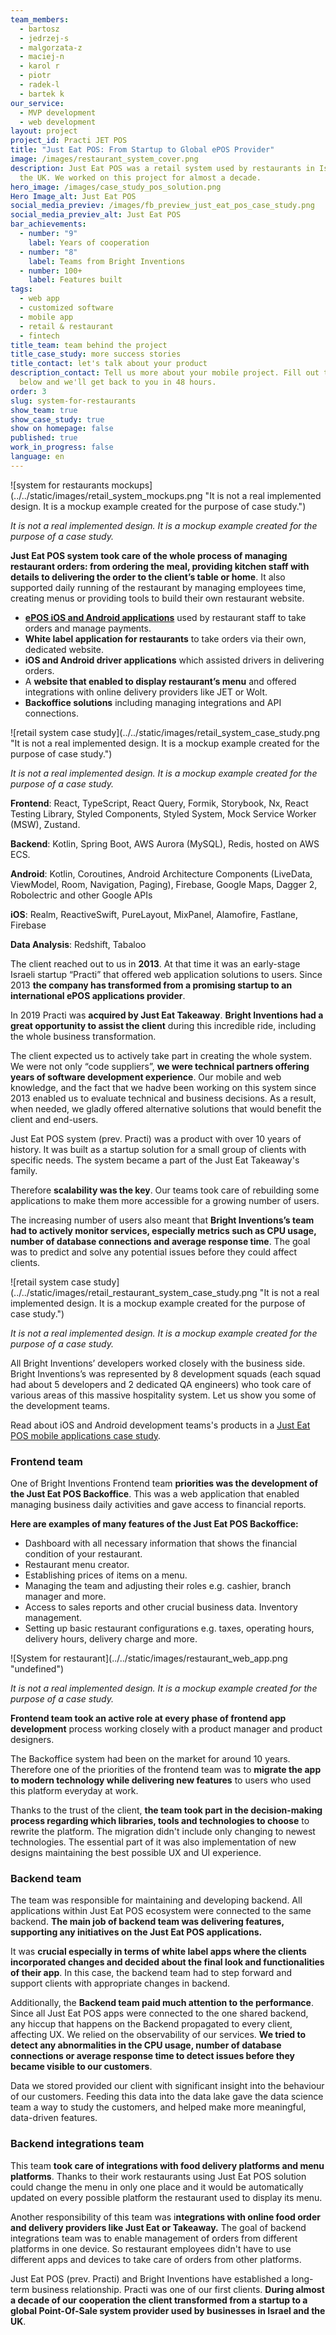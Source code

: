 ```yaml
---
team_members:
  - bartosz
  - jedrzej-s
  - malgorzata-z
  - maciej-n
  - karol r
  - piotr
  - radek-l
  - bartek k
our_service:
  - MVP development
  - web development
layout: project
project_id: Practi JET POS
title: "Just Eat POS: From Startup to Global ePOS Provider"
image: /images/restaurant_system_cover.png
description: Just Eat POS was a retail system used by restaurants in Israel and
  the UK. We worked on this project for almost a decade.
hero_image: /images/case_study_pos_solution.png
Hero Image_alt: Just Eat POS
social_media_previev: /images/fb_preview_just_eat_pos_case_study.png
social_media_previev_alt: Just Eat POS
bar_achievements:
  - number: "9"
    label: Years of cooperation
  - number: "8"
    label: Teams from Bright Inventions
  - number: 100+
    label: Features built
tags:
  - web app
  - customized software
  - mobile app
  - retail & restaurant
  - fintech
title_team: team behind the project
title_case_study: more success stories
title_contact: let's talk about your product
description_contact: Tell us more about your mobile project. Fill out the form
  below and we'll get back to you in 48 hours.
order: 3
slug: system-for-restaurants
show_team: true
show_case_study: true
show on homepage: false
published: true
work_in_progress: false
language: en
---
```

<div className="image">![system for restaurants mockups](../../static/images/retail_system_mockups.png "It is not a real implemented design. It is a mockup example created for the purpose of case study.")</div>

*It is not a real implemented design. It is a mockup example created for the purpose of a case study.*

<TitleWithIcon sectionTitle="main products developed for Just Eat POS:" titleIcon="/images/icon_title_products.svg" titleIconAlt="applications" />

**Just Eat POS system took care of the whole process of managing restaurant orders: from ordering the meal, providing kitchen staff with details to delivering the order to the client’s table or home**. It also supported daily running of the restaurant by managing employees time, creating menus or providing tools to build their own restaurant website.

<TitleWithIcon sectionTitle="the system was built around these products:" titleIcon="/images/icon_title_products.svg" titleIconAlt="applications" />

* **[ePOS iOS and Android applications](/projects/system-for-restaurants-mobile)** used by restaurant staff to take orders and manage payments.
* **White label application for restaurants** to take orders via their own, dedicated website.
* **iOS and Android driver applications** which assisted drivers in delivering orders.
* A **website that enabled to display restaurant’s menu** and offered integrations with online delivery providers like JET or Wolt.
* **Backoffice solutions** including managing integrations and API connections.

<TitleWithIcon sectionTitle="main features developed by Bright Inventions:" titleIcon="/images/icons_features_svg.svg" titleIconAlt="features" />

<SliderText sliderElements='[{"title":"Food ordering management","description":"Taking care of the whole process from ordering the meal to delivering the order."},{"title":"Transactions processing","description":"Including implementing offline mode, integration with payment service providers and receipt printing."},{"title":"Integrations with external systems and providers","description":"Integration with payment service providers as well as online food delivery services."},{"title":"Integration with online food delivery services","description":"Easy management of orders from different platforms in one device. "},{"title":"Team management and tracking","description":"Employees time tracking, managing team roles e.g. cashier, manager etc. Delivery tracking."},{"title":"Supply management","description":"Inventory management and supply ordering."},{"title":"Analytics","description":"Business analytics platform reporting sales and financial information."}]' />

<div className="image">![retail system case study](../../static/images/retail_system_case_study.png "It is not a real implemented design. It is a mockup example created for the purpose of case study.")</div>

*It is not a real implemented design. It is a mockup example created for the purpose of a case study.*

<TitleWithIcon sectionTitle="Bright Inventions’ technology stack and skills:" titleIcon="/images/skills.svg" titleIconAlt="stack" />

<Gallery images='[{"src":"/images/react.png","alt":"React"},{"src":"/images/new_typescript_logo_stack.png","alt":"TypeScript"},{"src":"/images/kotlin.png","alt":"Kotlin"},{"src":"/images/aws.png","alt":"AWS"},{"src":"/images/firebase_logo_stack.png","alt":"Firebase"},{"src":"/images/realm_stack_logo.png","alt":"Realm"},{"src":"/images/fastlane_logo_stack.png","alt":"Fastlane"}]' />

**Frontend**: React, TypeScript, React Query, Formik, Storybook, Nx, React Testing Library, Styled Components, Styled System, Mock Service Worker (MSW), Zustand.

**Backend**: Kotlin, Spring Boot, AWS Aurora (MySQL), Redis, hosted on AWS ECS.

**Android**: Kotlin, Coroutines, Android Architecture Components (LiveData, ViewModel, Room, Navigation, Paging), Firebase, Google Maps, Dagger 2, Robolectric and other Google APIs

**iOS**: Realm, ReactiveSwift, PureLayout, MixPanel, Alamofire, Fastlane, Firebase

**Data Analysis**: Redshift, Tabaloo

<AnchorLink href='#contactForm' text='let’s talk about your project'/>

<TitleWithIcon sectionTitle="about Just Eat POS and Bright Inventions cooperation" titleIcon="/images/icon_title_about.svg" titleIconAlt="about BrightTreasury" />

The client reached out to us in **2013**. At that time it was an early-stage Israeli startup “Practi” that offered web application solutions to users. Since 2013 **the company has transformed from a promising startup to an international ePOS applications provider**.

In 2019 Practi was **acquired by Just Eat Takeaway**. **Bright Inventions had a great opportunity to assist the client** during this incredible ride, including the whole business transformation.

<TitleWithIcon sectionTitle="client’s expectations" titleIcon="/images/clients_perspective_icon.svg" titleIconAlt="Client’s expectations" />

The client expected us to actively take part in creating the whole system. We were not only “code suppliers”, **we were technical partners offering years of software development experience**. Our mobile and web knowledge, and the fact that we hadve been working on this system since 2013 enabled us to evaluate technical and business decisions. As a result, when needed, we gladly offered alternative solutions that would benefit the client and end-users.

<TitleWithIcon sectionTitle="challenges and goals" titleIcon="/images/icon_title_goal.svg" titleIconAlt="goal" />

Just Eat POS system (prev. Practi) was a product with over 10 years of history. It was built as a startup solution for a small group of clients with specific needs. The system became a part of the Just Eat Takeaway's family. 

Therefore **scalability was the key**. Our teams took care of rebuilding some applications to make them more accessible for a growing number of users.

The increasing number of users also meant that **Bright Inventions’s team had to actively monitor services, especially metrics such as CPU usage, number of database connections and average response time**. The goal was to predict and solve any potential issues before they could affect clients.

<div className="image">![retail system case study](../../static/images/retail_restaurant_system_case_study.png "It is not a real implemented design. It is a mockup example created for the purpose of case study.")</div>

*It is not a real implemented design. It is a mockup example created for the purpose of a case study.*

<AnchorLink href='#contactForm' text='let’s talk about your project'/>

<TitleWithIcon sectionTitle="process of building Just Eat POS retail system" titleIcon="/images/gearwheel.svg" titleIconAlt="process of developing BrightTreasury" />

All Bright Inventions’ developers worked closely with the business side. Bright Inventions’s was represented by 8 development squads (each squad had about 5 developers and 2 dedicated QA engineers) who took care of various areas of this massive hospitality system. Let us show you some of the development teams.

Read about iOS and Android development teams's products in a [Just Eat POS mobile applications case study](/projects/system-for-restaurants-mobile).

### Frontend team

One of Bright Inventions Frontend team **priorities was the development of the Just Eat POS Backoffice**. This was a web application that enabled managing business daily activities and gave access to financial reports. 

**Here are examples of many features of the Just Eat POS Backoffice:**

* Dashboard with all necessary information that shows the financial condition of your restaurant.
* Restaurant menu creator.
* Establishing prices of items on a menu.
* Managing the team and adjusting their roles e.g. cashier, branch manager and more.
* Access to sales reports and other crucial business data.
  Inventory management.
* Setting up basic restaurant configurations e.g. taxes, operating hours, delivery hours, delivery charge and more.

<div className="image">![System for restaurant](../../static/images/restaurant_web_app.png "undefined")</div>

*It is not a real implemented design. It is a mockup example created for the purpose of a case study.*

**Frontend team took an active role at every phase of frontend app development** process working closely with a product manager and product designers.

The Backoffice system had been on the market for around 10 years. Therefore one of the priorities of the frontend team was to **migrate the app to modern technology while delivering new features** to users who used this platform everyday at work. 

Thanks to the trust of the client, **the team took part in the decision-making process regarding which libraries, tools and technologies to choose** to rewrite the platform. The migration didn't include only changing to newest technologies. The essential part of it was also implementation of new designs maintaining the best possible UX and UI experience.

### Backend team

The team was responsible for maintaining and developing backend. All applications within Just Eat POS ecosystem were connected to the same backend. **The main job of backend team was delivering features, supporting any initiatives on the Just Eat POS applications.** 

It was **crucial especially in terms of white label apps where the clients incorporated changes and decided about the final look and functionalities of their app**. In this case, the backend team had to step forward and support clients with appropriate changes in backend.

Additionally, the **Backend team paid much attention to the performance**. Since all Just Eat POS apps were connected to the one shared backend, any hiccup that happens on the Backend propagated to every client, affecting UX. We relied on the observability of our services. **We tried to detect any abnormalities in the CPU usage, number of database connections or average response time to detect issues before they became visible to our customers**.

Data we stored provided our client with significant insight into the behaviour of our customers. Feeding this data into the data lake gave the data science team a way to study the customers, and helped make more meaningful, data-driven features.

### Backend integrations team

This team **took care of integrations with food delivery platforms and menu platforms**. Thanks to their work restaurants using Just Eat POS solution could change the menu in only one place and it would be automatically updated on every possible platform the restaurant used to display its menu.

Another responsibility of this team was i**ntegrations with online food order and delivery providers like Just Eat or Takeaway.** The goal of backend integrations team was to enable management of orders from different platforms in one device. So restaurant employees didn't have to use different apps and devices to take care of orders from other platforms.

<AnchorLink href='#contactForm' text='let’s talk about your project'/>

<TitleWithIcon sectionTitle="result" titleIcon="/images/icon_result_svg.svg" titleIconAlt="result" />

Just Eat POS (prev. Practi) and Bright Inventions have established a long-term business relationship. Practi was one of our first clients. **During almost a decade of our cooperation the client transformed from a startup to a global Point-Of-Sale system provider used by businesses in Israel and the UK**.